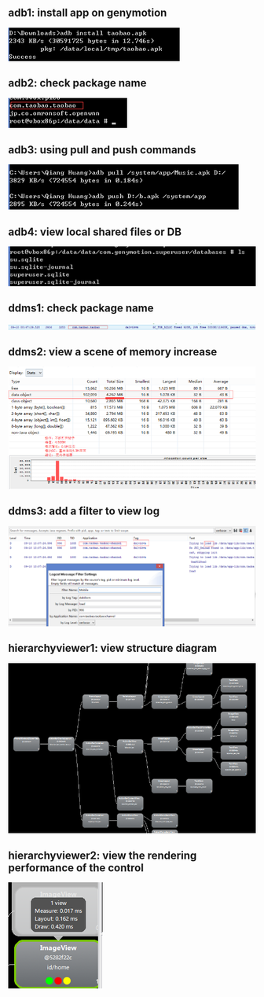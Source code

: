 ## adb1: install app on genymotion
![](pic/adb1.png)

## adb2: check package name
![](pic/adb2.png)

## adb3: using pull and push commands
![](pic/adb3.png)

## adb4: view local shared files or DB
![](pic/adb4.png)

## ddms1: check package name
![](pic/ddms1.png)

## ddms2: view a scene of memory increase
![](pic/ddms2.png)

## ddms3: add a filter to view log
![](pic/ddms3.png)

## hierarchyviewer1: view structure diagram
![](pic/hierarchyviewer1.png)

## hierarchyviewer2: view the rendering performance of the control
![](pic/hierarchyviewer2.png)
